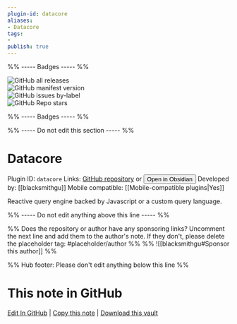 ```yaml
---
plugin-id: datacore
aliases:
- Datacore
tags: 
- 
publish: true
---
```


%% ----- Badges ----- %%

![GitHub all releases](https://img.shields.io/github/downloads/blacksmithgu/datacore/total?color=573E7A&logo=github&style=for-the-badge)   
![GitHub manifest version](https://img.shields.io/github/manifest-json/v/blacksmithgu/datacore?color=573E7A&logo=github&style=for-the-badge)   
![GitHub issues by-label](https://img.shields.io/github/issues/blacksmithgu/datacore/help%20wanted?color=573E7A&logo=github&style=for-the-badge)   
![GitHub Repo stars](https://img.shields.io/github/stars/blacksmithgu/datacore?color=573E7A&logo=github&style=for-the-badge)

%% ----- Badges ----- %%

%% ----- Do not edit this section ----- %%

# Datacore

Plugin ID: `datacore`
Links: [GitHub repository](https://github.com/blacksmithgu/datacore) or [<button id=HH>Open in Obsidian</button>](obsidian://show-plugin?id=datacore)
Developed by: [[blacksmithgu]]
Mobile compatible: [[Mobile-compatible plugins|Yes]]

Reactive query engine backed by Javascript or a custom query language.

%% ----- Do not edit anything above this line ----- %% 

%% Does the repository or author have any sponsoring links? Uncomment the next line and add them to the author's note. If they don't, please delete the placeholder tag: #placeholder/author %%
%% ![[blacksmithgu#Sponsor this author]] %%

%% Hub footer: Please don't edit anything below this line %%

# This note in GitHub

<span class="git-footer">[Edit In GitHub](https://github.dev/obsidian-community/obsidian-hub/blob/main/02%20-%20Community%20Expansions/02.05%20All%20Community%20Expansions/Plugins/datacore.md "git-hub-edit-note") | [Copy this note](https://raw.githubusercontent.com/obsidian-community/obsidian-hub/main/02%20-%20Community%20Expansions/02.05%20All%20Community%20Expansions/Plugins/datacore.md "git-hub-copy-note") | [Download this vault](https://github.com/obsidian-community/obsidian-hub/archive/refs/heads/main.zip "git-hub-download-vault") </span>
